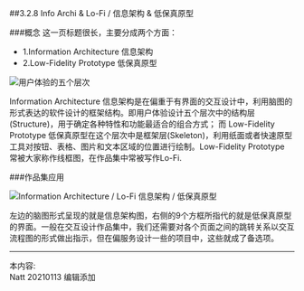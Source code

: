 ##3.2.8 Info Archi & Lo-Fi / 信息架构 & 低保真原型

###概念
这一页标题很长，主要分成两个方面：  
 
* 1.Information Architecture 信息架构  
* 2.Low-Fidelity Prototype 低保真原型

![用户体验的五个层次](http://kitpic.makebi.net/id/ued/5ofue.png)

Information Architecture 信息架构是在偏重于有界面的交互设计中，利用脑图的形式表达的软件设计的框架结构。即用户体验设计五个层次中的结构层(Structure)，用于确定各种特性和功能最适合的组合方式； 而 Low-Fidelity Prototype 低保真原型在这个层次中是框架层(Skeleton)，利用纸面或者快速原型工具对按钮、表格、图片和文本区域的位置进行绘制。Low-Fidelity Prototype 常被大家称作线框图，在作品集中常被写作Lo-Fi.

###作品集应用


![Information Architecture / Lo-Fi 信息架构 / 低保真原型](http://kitpic.makebi.net/2021/uedsd_16.jpg)

左边的脑图形式呈现的就是信息架构图，右侧的9个方框所指代的就是低保真原型的界面。一般在交互设计作品集中，我们还需要对各个页面之间的跳转关系以交互流程图的形式做出指示，但在偏服务设计一些的项目中，这些就成了备选项。


---
本内容:  
Natt 20210113 编辑添加
